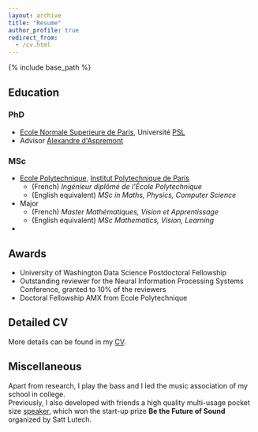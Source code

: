 ```yaml
---
layout: archive
title: "Resume"
author_profile: true
redirect_from:
  - /cv.html
---
```


{% include base_path %}

## Education  
### PhD  
* [Ecole Normale Superieure de Paris](https://www.ens.psl.eu/), Université [PSL](https://www.psl.eu/en)   
* Advisor [Alexandre d'Aspremont](https://www.di.ens.fr/~aspremon/)  

### MSc  
*  [Ecole Polytechnique](https://www.polytechnique.edu/en), [Institut Polytechnique de Paris](https://www.ip-paris.fr/en)  
    * (French) *Ingénieur diplômé de l'École Polytechnique*  
    * (English equivalent) *MSc in Maths, Physics, Computer Science*  
* Major
    * (French) *Master Mathématiques, Vision et Apprentissage*  
    * (English equivalent) *MSc Mathematics, Vision, Learning*
*  

## Awards  
* University of Washington Data Science Postdoctoral Fellowship  
* Outstanding reviewer for the Neural Information Processing Systems Conference, granted to 10% of the reviewers  
* Doctoral Fellowship AMX from Ecole Polytechnique
 

## Detailed CV  
More details can be found in my [CV](/files/vroulet_cv.pdf).  


## Miscellaneous   
Apart from research, I play the bass and I led the music association of my school in college.  
Previously, I also developed with friends a high quality multi-usage pocket size [speaker](https://m.facebook.com/bloomingvibes/), which won the start-up prize **Be the Future of Sound** organized by Satt Lutech.  
